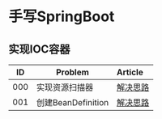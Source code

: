 # 手写SpringBoot

## 实现IOC容器

| ID  | Problem          | Article                           | 
|-----|------------------|:----------------------------------|
| 000 | 实现资源扫描器          | [解决思路](/doc/resource-resolver.md) |
| 001 | 创建BeanDefinition | [解决思路](/doc/bean-definition.md)   |